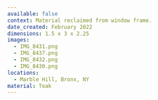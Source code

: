 ```yaml
---
available: false
context: Material reclaimed from window frame.
date_created: February 2022
dimensions: 1.5 x 3 x 2.25
images:
  - IMG_8431.png
  - IMG_8437.png
  - IMG_8432.png
  - IMG_8430.png
locations:
  - Marble Hill, Bronx, NY
material: Teak
---
```

